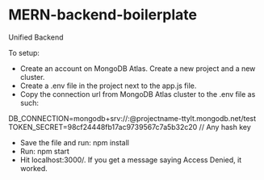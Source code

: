 # MERN-backend-boilerplate
Unified Backend

To setup:
- Create an account on MongoDB Atlas. Create a new project and a new cluster.
- Create a .env file in the project next to the app.js file.
- Copy the connection url from MongoDB Atlas cluster to the .env file as such:

DB_CONNECTION=mongodb+srv://<username>:<password>@projectname-ttylt.mongodb.net/test
TOKEN_SECRET=98cf24448fb17ac9739567c7a5b32c20 // Any hash key

- Save the file and run: npm install
- Run: npm start
- Hit localhost:3000/. If you get a message saying Access Denied, it worked.
